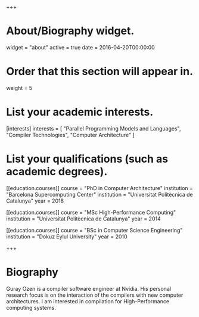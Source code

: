 +++
# About/Biography widget.
widget = "about"
active = true
date = 2016-04-20T00:00:00

# Order that this section will appear in.
weight = 5

# List your academic interests.
[interests]
  interests = [
    "Parallel Programming Models and Languages",
    "Compiler Technologies",
    "Computer Architecture"
  ]

# List your qualifications (such as academic degrees).
[[education.courses]]
  course = "PhD in Computer Architecture"
  institution = "Barcelona Supercomputing Center"
  institution = "Universitat Politècnica de Catalunya"
  year = 2018

[[education.courses]]
  course = "MSc High-Performance Computing"
  institution = "Universitat Politècnica de Catalunya"
  year = 2014

[[education.courses]]
  course = "BSc in Computer Science Engineering"
  institution = "Dokuz Eylul University"
  year = 2010
 
+++

# Biography

Guray Ozen is a compiler software engineer at Nvidia. His personal research focus is on the interaction of the compilers with new computer architectures. I am interested in compilation for High-Performance computing systems.
